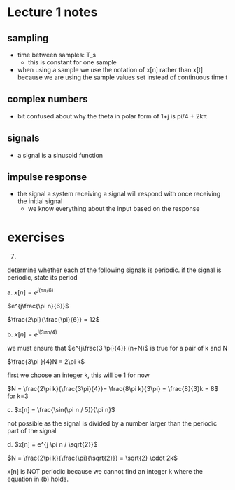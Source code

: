 # Lecture 1 notes
## sampling
*  time between samples: T\_s
   *  this is constant for one sample
*  when using a sample we use the notation of x[n] rather than x[t] because we are using the sample values set instead of continuous time t
## complex numbers
*  bit confused about why the theta in polar form of 1+j is pi/4 + 2kπ
## signals
*  a signal is a sinusoid function
## impulse response
*  the signal a system receiving a signal will respond with once receiving the initial signal
   *  we know everything about the input based on the response

# exercises
7.

determine whether each of the following signals is periodic. if the signal is periodic, state its period

a. $x[n] = e^{j(\pi n / 6)}$

$e^{j\frac{\pi n}{6}}$

$\frac{2\pi}{\frac{\pi}{6}} = 12$

b. $x[n] = e^{j(3\pi n / 4)}$

we must ensure that $e^{j\frac{3 \pi}{4}} (n+N)$ is true for a pair of k and N

$\frac{3\pi }{4}N = 2\pi k$

first we choose an integer k, this will be 1 for now

$N = \frac{2\pi k}{\frac{3\pi}{4}}= \frac{8\pi k}{3\pi} = \frac{8}{3}k = 8$ for k=3

c. $x[n] = \frac{\sin(\pi n / 5)}{\pi n}$

not possible as the signal is divided by a number larger than the periodic part of the signal

d. $x[n] = e^{j \pi n / \sqrt{2}}$

$N = \frac{2\pi k}{\frac{\pi}{\sqrt{2}}} = \sqrt{2} \cdot 2k$

x[n] is NOT periodic because we cannot find an integer k where the equation in (b) holds.
